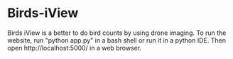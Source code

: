 # Birds-iView

Birds iView is a better to do bird counts by using drone imaging.
To run the website, run "python app.py" in a bash shell or run it in a python IDE.
Then open http://localhost:5000/ in a web browser.